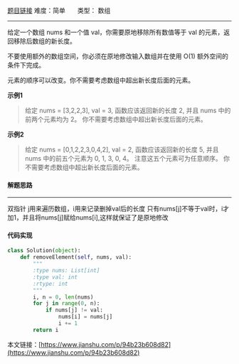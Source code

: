  [题目链接](https://leetcode-cn.com/problems/remove-element/)
难度：简单          &nbsp;&nbsp;&nbsp;&nbsp;&nbsp;&nbsp;类型： 数组
***
 给定一个数组 nums 和一个值 val，你需要原地移除所有数值等于 val 的元素，返回移除后数组的新长度。

不要使用额外的数组空间，你必须在原地修改输入数组并在使用 O(1) 额外空间的条件下完成。

元素的顺序可以改变。你不需要考虑数组中超出新长度后面的元素。
 
**示例1**
> 给定 nums = [3,2,2,3], val = 3,
函数应该返回新的长度 2, 并且 nums 中的前两个元素均为 2。
你不需要考虑数组中超出新长度后面的元素。

**示例2**
> 给定 nums = [0,1,2,2,3,0,4,2], val = 2,
函数应该返回新的长度 5, 并且 nums 中的前五个元素为 0, 1, 3, 0, 4。
注意这五个元素可为任意顺序。
你不需要考虑数组中超出新长度后面的元素。

#### 解题思路
***
 双指针
j用来遍历数组，i用来记录删掉val后的长度
只有nums[j]不等于val时，i才加1，并且将nums[j]赋给nums[i],这样就保证了是原地修改

#### 代码实现
```python
class Solution(object):
    def removeElement(self, nums, val):
        """
        :type nums: List[int]
        :type val: int
        :rtype: int
        """        
        i, n = 0, len(nums)
        for j in range(0, n):            
            if nums[j] != val:
                nums[i] = nums[j]
                i += 1                
        return i
```

本文链接：[https://www.jianshu.com/p/94b23b608d82](https://www.jianshu.com/p/94b23b608d82)
